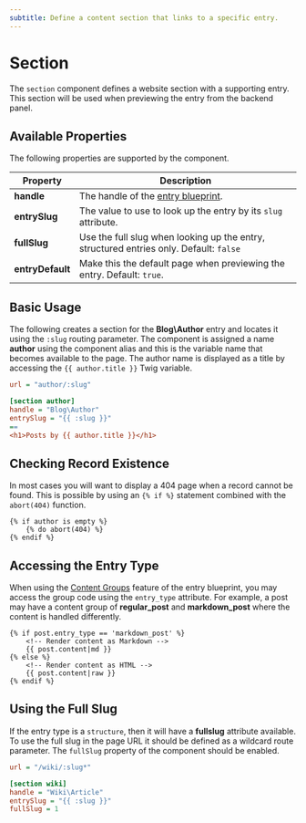 ```yaml
---
subtitle: Define a content section that links to a specific entry.
---
```

# Section

The `section` component defines a website section with a supporting entry. This section will be used when previewing the entry from the backend panel.

## Available Properties

The following properties are supported by the component.

Property | Description
-------- | -------------
**handle** | The handle of the [entry blueprint](../blueprints/entry.md).
**entrySlug** | The value to use to look up the entry by its `slug` attribute.
**fullSlug** | Use the full slug when looking up the entry, structured entries only. Default: `false`
**entryDefault** | Make this the default page when previewing the entry. Default: `true`.

## Basic Usage

The following creates a section for the **Blog\Author** entry and locates it using the `:slug` routing parameter. The component is assigned a name **author** using the component alias and this is the variable name that becomes available to the page. The author name is displayed as a title by accessing the `{{ author.title }}` Twig variable.

```ini
url = "author/:slug"

[section author]
handle = "Blog\Author"
entrySlug = "{{ :slug }}"
==
<h1>Posts by {{ author.title }}</h1>
```

## Checking Record Existence

In most cases you will want to display a 404 page when a record cannot be found. This is possible by using an `{% if %}` statement combined with the `abort(404)` function.

```twig
{% if author is empty %}
    {% do abort(404) %}
{% endif %}
```

## Accessing the Entry Type

When using the [Content Groups](../blueprints/entry.md) feature of the entry blueprint, you may access the group code using the `entry_type` attribute. For example, a post may have a content group of **regular_post** and **markdown_post** where the content is handled differently.

```twig
{% if post.entry_type == 'markdown_post' %}
    <!-- Render content as Markdown -->
    {{ post.content|md }}
{% else %}
    <!-- Render content as HTML -->
    {{ post.content|raw }}
{% endif %}
```

## Using the Full Slug

If the entry type is a `structure`, then it will have a **fullslug** attribute available. To use the full slug in the page URL it should be defined as a wildcard route parameter. The `fullSlug` property of the component should be enabled.

```ini
url = "/wiki/:slug*"

[section wiki]
handle = "Wiki\Article"
entrySlug = "{{ :slug }}"
fullSlug = 1
```
